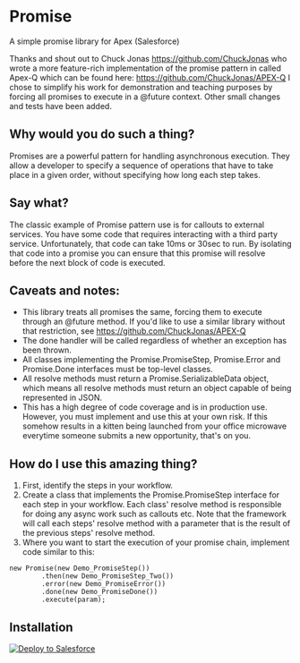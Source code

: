 # Promise

A simple promise library for Apex (Salesforce)

Thanks and shout out to Chuck Jonas https://github.com/ChuckJonas
who wrote a more feature-rich implementation of the promise pattern in called Apex-Q which can be found here: https://github.com/ChuckJonas/APEX-Q I chose to simplify his work for demonstration and teaching purposes by forcing all promises to execute in a @future context. Other small changes and tests have been added.

## Why would you do such a thing?

Promises are a powerful pattern for handling asynchronous execution. They allow a developer to specify a sequence of operations that have to take place in a given order, without specifying how long each step takes.

## Say what?
The classic example of Promise pattern use is for callouts to external services. You have some code that requires interacting with a third party service.
Unfortunately, that code can take 10ms or 30sec to run. By isolating that code into a promise you can ensure that this promise will resolve before the next block of code is executed.

## Caveats and notes:
* This library treats all promises the same, forcing them to execute through an @future method. If you'd like to use a similar library without that restriction, see https://github.com/ChuckJonas/APEX-Q
* The done handler will be called regardless of whether an exception has been thrown.
* All classes implementing the Promise.PromiseStep, Promise.Error and Promise.Done interfaces must be top-level classes.
* All resolve methods must return a Promise.SerializableData object, which means all resolve methods must return an object capable of being represented in JSON.
* This has a high degree of code coverage and is in production use. However, you must implement and use this at your own risk. If this somehow results in a kitten being launched from your office microwave everytime someone submits a new opportunity, that's on you.

## How do I use this amazing thing?
1. First, identify the steps in your workflow.
2. Create a class that implements the Promise.PromiseStep interface for each step in your workflow. Each class' resolve method is responsible for doing any async work such as callouts etc. Note that the framework will call each steps' resolve method with a parameter that is the result of the previous steps' resolve method.
3. Where you want to start the execution of your promise chain, implement code similar to this:
```apex
new Promise(new Demo_PromiseStep())
        .then(new Demo_PromiseStep_Two())
        .error(new Demo_PromiseError())
        .done(new Demo_PromiseDone())
        .execute(param);
```

## Installation
<a href="https://githubsfdeploy.herokuapp.com?owner=codefriar&repo=promise">
  <img alt="Deploy to Salesforce"
       src="https://raw.githubusercontent.com/afawcett/githubsfdeploy/master/deploy.png">
</a>
